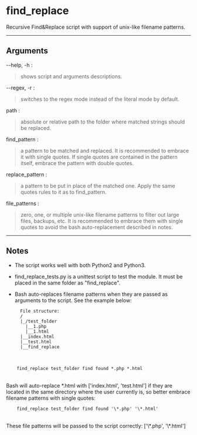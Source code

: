# find_replace
Recursive Find&Replace script with support of unix-like filename patterns.

------
## Arguments

--help, -h :
> shows script and arguments descriptions.

--regex, -r :
> switches to the regex mode instead of the literal mode by default.

path :
> absolute or relative path to the folder where matched strings
    should be replaced.

find_pattern :
> a pattern to be matched and replaced. It is recommended to embrace it with
    single quotes. If single quotes are contained in the pattern itself,
    embrace the pattern with double quotes.

replace_pattern :
> a pattern to be put in place of the matched one. Apply the same quotes
    rules to it as to find_pattern.

file_patterns :
> zero, one, or multiple unix-like filename patterns to filter out large
    files, backups, etc. It is recommended to embrace them with single quotes
    to avoid the bash auto-replacement described in notes.

------
## Notes

- The script works well with both Python2 and Python3.


- find_replace_tests.py is a unittest script to test the module. It must be placed in
the same folder as "find_replace".


- Bash auto-replaces filename patterns when they are passed as arguments to the
script. See the example below:

        File structure:
        /
        |_/test_folder
          |__1.php
          |__1.html
        |__index.html
        |__test.html
        |__find_replace
<br>

        find_replace test_folder find found *.php *.html  
<br>
    Bash will auto-replace *.html with ['index.html', 'test.html'] if they are
    located in the same directory where the user currently is, so better embrace
    filename patterns with single quotes:

        find_replace test_folder find found '\*.php' '\*.html'
<br>
    These file patterns will be passed to the script correctly: ['\*.php', '\*.html']
